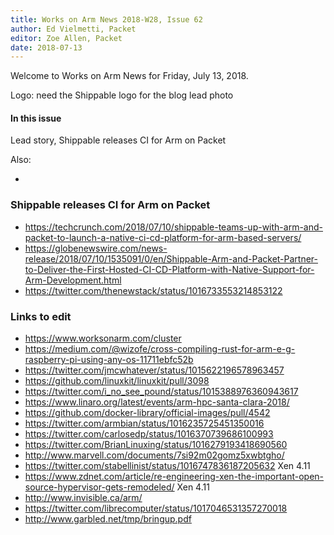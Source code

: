 ```yaml
---
title: Works on Arm News 2018-W28, Issue 62
author: Ed Vielmetti, Packet
editor: Zoe Allen, Packet
date: 2018-07-13
---
```


Welcome to Works on Arm News for Friday, July 13, 2018.

Logo: need the Shippable logo for the blog lead photo

#### In this issue

Lead story, Shippable releases CI for Arm on Packet

Also:

* 

### Shippable releases CI for Arm on Packet

* https://techcrunch.com/2018/07/10/shippable-teams-up-with-arm-and-packet-to-launch-a-native-ci-cd-platform-for-arm-based-servers/
* https://globenewswire.com/news-release/2018/07/10/1535091/0/en/Shippable-Arm-and-Packet-Partner-to-Deliver-the-First-Hosted-CI-CD-Platform-with-Native-Support-for-Arm-Development.html
* https://twitter.com/thenewstack/status/1016733553214853122

### Links to edit

* https://www.worksonarm.com/cluster
* https://medium.com/@wizofe/cross-compiling-rust-for-arm-e-g-raspberry-pi-using-any-os-11711ebfc52b
* https://twitter.com/jmcwhatever/status/1015622196578963457
* https://github.com/linuxkit/linuxkit/pull/3098
* https://twitter.com/i_no_see_pound/status/1015388976360943617
* https://www.linaro.org/latest/events/arm-hpc-santa-clara-2018/
* https://github.com/docker-library/official-images/pull/4542
* https://twitter.com/armbian/status/1016235725451350016
* https://twitter.com/carlosedp/status/1016370739686100993
* https://twitter.com/BrianLinuxing/status/1016279193418690560
* http://www.marvell.com/documents/7si92m02gomz5xwbtgho/
* https://twitter.com/stabellinist/status/1016747836187205632 Xen 4.11
* https://www.zdnet.com/article/re-engineering-xen-the-important-open-source-hypervisor-gets-remodeled/ Xen 4.11
* http://www.invisible.ca/arm/
* https://twitter.com/librecomputer/status/1017046531357270018
* http://www.garbled.net/tmp/bringup.pdf
